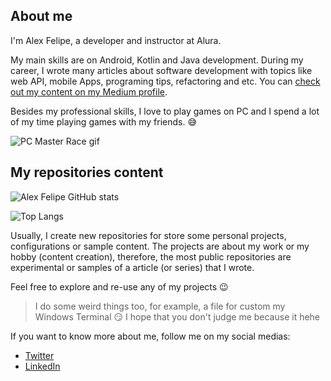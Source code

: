 
## About me

I'm Alex Felipe, a developer and instructor at Alura. 

My main skills are on Android, Kotlin and Java development. During my career, I wrote many articles about software development with topics like web API, mobile Apps, programing tips, refactoring and etc. You can [check out my content on my Medium profile](https://medium.com/@alex.felipe).

Besides my professional skills, I love to play games on PC and I spend a lot of my time playing games with my friends. :sweat_smile:

![PC Master Race gif](https://media1.tenor.com/images/778b5c865476947a335e00663254a954/tenor.gif?itemid=7446773)

## My repositories content

![Alex Felipe GitHub stats](https://github-readme-stats.vercel.app/api?username=alexfelipe&show_icons=true&theme=radical)

![Top Langs](https://github-readme-stats.vercel.app/api/top-langs/?username=alexfelipe&layout=compact&theme=radical)

Usually, I create new repositories for store some personal projects, configurations or sample content. The projects are about my work or my hobby (content creation), therefore, the most public repositories are experimental or samples of a article (or series) that I wrote.

Feel free to explore and re-use any of my projects :wink:

> I do some weird things too, for example, a file for custom my Windows Terminal :smirk:
> I hope that you don't judge me because it hehe

If you want to know more about me, follow me on my social medias:

- [Twitter](https://twitter.com/alexfelipi)
- [LinkedIn](https://www.linkedin.com/in/alex-felipe/)

